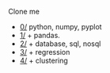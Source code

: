 Clone me

* [0/](0-python) python, numpy, pyplot
* [1/](1-pandas) + pandas.
* [2/](2-sql) + database, sql, nosql
* [3/](3-regression) + regression
* [4/](4-clustering) + clustering
